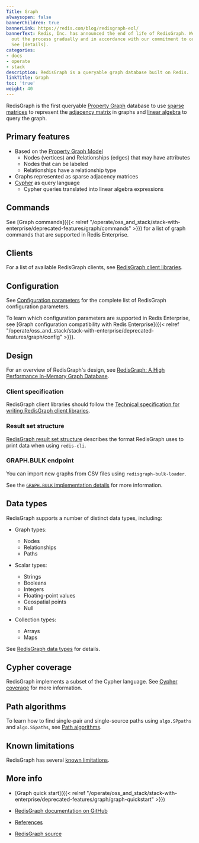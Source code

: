 ```yaml
---
Title: Graph
alwaysopen: false
bannerChildren: true
bannerLink: https://redis.com/blog/redisgraph-eol/
bannerText: Redis, Inc. has announced the end of life of RedisGraph. We will carry
  out the process gradually and in accordance with our commitment to our customers.
  See [details].
categories:
- docs
- operate
- stack
description: RedisGraph is a queryable graph database built on Redis.
linkTitle: Graph
toc: 'true'
weight: 40
---
```

RedisGraph is the first queryable [Property Graph](https://github.com/opencypher/openCypher/blob/master/docs/property-graph-model.adoc) database to use [sparse matrices](https://en.wikipedia.org/wiki/Sparse_matrix) to represent the [adjacency matrix](https://en.wikipedia.org/wiki/Adjacency_matrix) in graphs and [linear algebra](http://faculty.cse.tamu.edu/davis/GraphBLAS.html) to query the graph.

## Primary features

- Based on the [Property Graph Model](https://github.com/opencypher/openCypher/blob/master/docs/property-graph-model.adoc)
    - Nodes (vertices) and Relationships (edges) that may have attributes
    - Nodes that can be labeled
    - Relationships have a relationship type
- Graphs represented as sparse adjacency matrices
- [Cypher](http://www.opencypher.org/) as query language
    - Cypher queries translated into linear algebra expressions

## Commands

See [Graph commands]({{< relref "/operate/oss_and_stack/stack-with-enterprise/deprecated-features/graph/commands" >}}) for a list of graph commands that are supported in Redis Enterprise.

## Clients

For a list of available RedisGraph clients, see [RedisGraph client libraries](https://github.com/RedisGraph/RedisGraph/blob/master/docs/docs/clients.md).

## Configuration

See [Configuration parameters](https://github.com/RedisGraph/RedisGraph/blob/master/docs/docs/configuration.md) for the complete list of RedisGraph configuration parameters.

To learn which configuration parameters are supported in Redis Enterprise, see [Graph configuration compatibility with Redis Enterprise]({{< relref "/operate/oss_and_stack/stack-with-enterprise/deprecated-features/graph/config" >}}).

## Design

For an overview of RedisGraph's design, see [RedisGraph: A High Performance In-Memory Graph Database](https://github.com/RedisGraph/RedisGraph/blob/master/docs/docs/design/_index.md).

### Client specification

RedisGraph client libraries should follow the [Technical specification for writing RedisGraph client libraries](https://github.com/RedisGraph/RedisGraph/blob/master/docs/docs/design/client_spec.md).

### Result set structure

[RedisGraph result set structure](https://github.com/RedisGraph/RedisGraph/blob/master/docs/docs/design/result_structure.md) describes the format RedisGraph uses to print data when using `redis-cli`.

### GRAPH.BULK endpoint

You can import new graphs from CSV files using `redisgraph-bulk-loader`.

See the [`GRAPH.BULK` implementation details](https://github.com/RedisGraph/RedisGraph/blob/master/docs/docs/design/bulk_spec.md) for more information.

## Data types

RedisGraph supports a number of distinct data types, including:

- Graph types:
    - Nodes
    - Relationships
    - Paths

- Scalar types:
    - Strings
    - Booleans
    - Integers
    - Floating-point values
    - Geospatial points
    - Null
  
- Collection types:
    - Arrays
    - Maps

See [RedisGraph data types](https://github.com/RedisGraph/RedisGraph/blob/master/docs/docs/datatypes.md) for details.

## Cypher coverage

RedisGraph implements a subset of the Cypher language. See [Cypher coverage](https://github.com/RedisGraph/RedisGraph/blob/master/docs/docs/cypher_support.md) for more information.

## Path algorithms

To learn how to find single-pair and single-source paths using `algo.SPpaths` and `algo.SSpaths`, see [Path algorithms](https://github.com/RedisGraph/RedisGraph/blob/master/docs/docs/path_algorithm.md).

## Known limitations

RedisGraph has several [known limitations](https://github.com/RedisGraph/RedisGraph/blob/master/docs/docs/known_limitations.md).

## More info

- [Graph quick start]({{< relref "/operate/oss_and_stack/stack-with-enterprise/deprecated-features/graph/graph-quickstart" >}})

- [RedisGraph documentation on GitHub](https://github.com/RedisGraph/RedisGraph/tree/master/docs/docs)

- [References](https://github.com/RedisGraph/RedisGraph/blob/master/docs/docs/References.md)

- [RedisGraph source](https://github.com/RedisGraph/RedisGraph/)